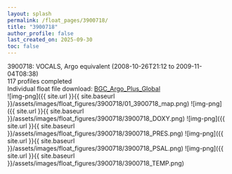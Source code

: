 ```yaml
---
layout: splash
permalink: /float_pages/3900718/
title: "3900718"
author_profile: false
last_created_on: 2025-09-30
toc: false
---
```

 
3900718: VOCALS, Argo equivalent (2008-10-26T21:12 to 2009-11-04T08:38)\
117 profiles completed\
Individual float file download: [BGC_Argo_Plus_Global](https://ftp.soest.hawaii.edu/bgc_argo_plus/Individual_Floats/outliers_removed/3900718_Sprof_processed.nc)\
![img-png]({{ site.url }}{{ site.baseurl }}/assets/images/float_figures/3900718/01_3900718_map.png)
![img-png]({{ site.url }}{{ site.baseurl }}/assets/images/float_figures/3900718/3900718_DOXY.png)
![img-png]({{ site.url }}{{ site.baseurl }}/assets/images/float_figures/3900718/3900718_PRES.png)
![img-png]({{ site.url }}{{ site.baseurl }}/assets/images/float_figures/3900718/3900718_PSAL.png)
![img-png]({{ site.url }}{{ site.baseurl }}/assets/images/float_figures/3900718/3900718_TEMP.png)
